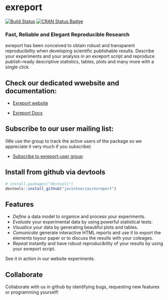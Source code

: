 # exreport 

[![Build Status](https://travis-ci.org/jacintoArias/exreport.svg?branch=master)](https://travis-ci.org/jacintoArias/exreport)
[![CRAN Status Badge](http://www.r-pkg.org/badges/version/exreport)](http://cran.r-project.org/web/packages/exreport)
### Fast, Reliable and Elegant Reproducible Research

exreport has been conceived to obtain robust and transparent reproducibility when developing scientific publishable results. Describe your experiments and your analysis in an exreport script and reproduce publish-ready descriptive statistics, tables, plots and many more with a single click.

## Check our dedicated wwebsite and documentation:

* [Exreport website](http://exreport.jarias.es)

* [Exreport Docs](http://exreport.jarias.es/docs)

## Subscribe to our user mailing list:

(We use the group to track the active users of the package so we appreciate it very much if you subscribe)

* [Subscribe to exreport-user group](http://groups.google.com/group/exreport-user/boxsubscribe)


## Install from github via devtools

```R
# install.packages("devtools")
devtools::install_github("jacintoarias/exreport")
```

## Features

* *Define* a data model to organice and process your experiments.
* *Evaluate* your experimental data by using powerful statistical tests.
* *Visualice* your data by generating beautiful plots and tables.
* *Comunicate* generate interactive HTML reports and use it to export the elements toyour paper or to discuss the results with your coleages.
* *Repeat* instantly and have robust reproducibility of your results by using your exreport script.

See it in action in our website experiments.


## Collaborate

Collaborate with us in github by identifying bugs, requesting new features or programming yourself!


